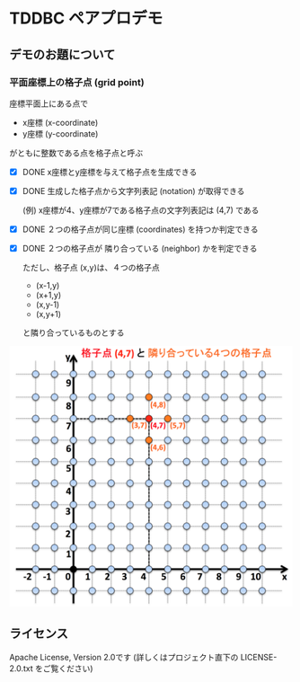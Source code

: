 # TDDBC ペアプロデモ

## デモのお題について

### 平面座標上の格子点 (grid point)

座標平面上にある点で
- x座標 (x-coordinate)
- y座標 (y-coordinate)

がともに整数である点を格子点と呼ぶ

- [X] DONE x座標とy座標を与えて格子点を生成できる

- [X] DONE 生成した格子点から文字列表記 (notation) が取得できる

  (例) x座標が4、y座標が7である格子点の文字列表記は (4,7) である

- [X] DONE ２つの格子点が同じ座標 (coordinates) を持つか判定できる

- [X] DONE ２つの格子点が 隣り合っている (neighbor) かを判定できる

   ただし、格子点 (x,y)は、４つの格子点
   - (x-1,y)
   - (x+1,y)
   - (x,y-1)
   - (x,y+1)

   と隣り合っているものとする

![pic](docs/GridPoint.png)

## ライセンス
Apache License, Version 2.0です (詳しくはプロジェクト直下の LICENSE-2.0.txt をご覧ください)
